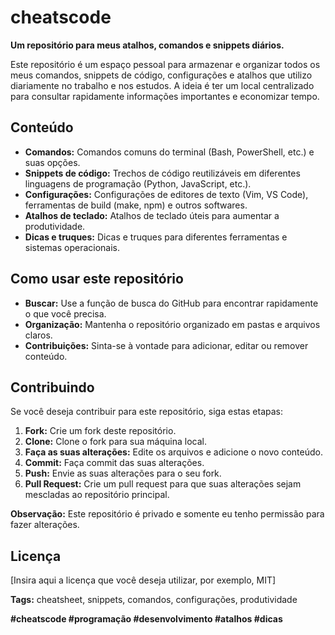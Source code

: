 # cheatscode

**Um repositório para meus atalhos, comandos e snippets diários.**

Este repositório é um espaço pessoal para armazenar e organizar todos os meus comandos, snippets de código, configurações e atalhos que utilizo diariamente no trabalho e nos estudos. A ideia é ter um local centralizado para consultar rapidamente informações importantes e economizar tempo.

## Conteúdo

* **Comandos:** Comandos comuns do terminal (Bash, PowerShell, etc.) e suas opções.
* **Snippets de código:** Trechos de código reutilizáveis em diferentes linguagens de programação (Python, JavaScript, etc.).
* **Configurações:** Configurações de editores de texto (Vim, VS Code), ferramentas de build (make, npm) e outros softwares.
* **Atalhos de teclado:** Atalhos de teclado úteis para aumentar a produtividade.
* **Dicas e truques:** Dicas e truques para diferentes ferramentas e sistemas operacionais.

## Como usar este repositório
* **Buscar:** Use a função de busca do GitHub para encontrar rapidamente o que você precisa.
* **Organização:** Mantenha o repositório organizado em pastas e arquivos claros.
* **Contribuições:** Sinta-se à vontade para adicionar, editar ou remover conteúdo.

## Contribuindo
Se você deseja contribuir para este repositório, siga estas etapas:

1. **Fork:** Crie um fork deste repositório.
2. **Clone:** Clone o fork para sua máquina local.
3. **Faça as suas alterações:** Edite os arquivos e adicione o novo conteúdo.
4. **Commit:** Faça commit das suas alterações.
5. **Push:** Envie as suas alterações para o seu fork.
6. **Pull Request:** Crie um pull request para que suas alterações sejam mescladas ao repositório principal.

**Observação:** Este repositório é privado e somente eu tenho permissão para fazer alterações.

## Licença
[Insira aqui a licença que você deseja utilizar, por exemplo, MIT]

**Tags:** cheatsheet, snippets, comandos, configurações, produtividade

**#cheatscode #programação #desenvolvimento #atalhos #dicas**